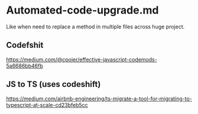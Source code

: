# Automated-code-upgrade.md

Like when need to replace a method in multiple files across huge project.

## Codefshit

https://medium.com/@cpojer/effective-javascript-codemods-5a6686bb46fb

## JS to TS (uses codeshift)

https://medium.com/airbnb-engineering/ts-migrate-a-tool-for-migrating-to-typescript-at-scale-cd23bfeb5cc
